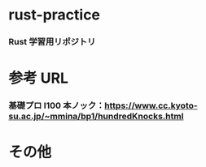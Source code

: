 # rust-practice

### Rust 学習用リポジトリ

# 参考 URL

### 基礎プロ I100 本ノック：https://www.cc.kyoto-su.ac.jp/~mmina/bp1/hundredKnocks.html

# その他
